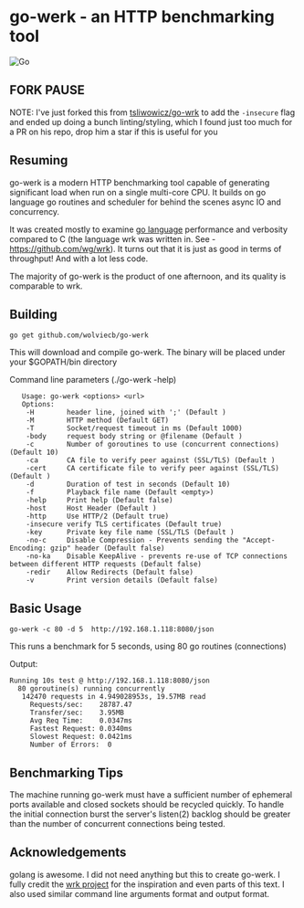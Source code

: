 go-werk - an HTTP benchmarking tool
==================================

![Go](https://github.com/wolviecb/go-werk/workflows/Go/badge.svg?branch=master)

FORK PAUSE
----------

NOTE: I've just forked this from [tsliwowicz/go-wrk](https://github.com/tsliwowicz/go-wrk) to add the `-insecure` flag and ended up doing a bunch linting/styling, which I found just too much for a PR on his repo, drop him a star if this is useful for you

Resuming
--------

go-werk is a modern HTTP benchmarking tool capable of generating significant load when run on a single multi-core CPU. It builds on go language go routines and scheduler for behind the scenes async IO and concurrency.

It was created mostly to examine [go language](http://golang.org) performance and verbosity compared to C (the language wrk was written in. See - <https://github.com/wg/wrk>).
It turns out that it is just as good in terms of throughput! And with a lot less code.

The majority of go-werk is the product of one afternoon, and its quality is comparable to wrk.

Building
--------

    go get github.com/wolviecb/go-werk

This will download and compile go-werk. The binary will be placed under your $GOPATH/bin directory

Command line parameters (./go-werk -help)

       Usage: go-werk <options> <url>
       Options:
        -H        header line, joined with ';' (Default )
        -M        HTTP method (Default GET)
        -T        Socket/request timeout in ms (Default 1000)
        -body     request body string or @filename (Default )
        -c        Number of goroutines to use (concurrent connections) (Default 10)
        -ca       CA file to verify peer against (SSL/TLS) (Default )
        -cert     CA certificate file to verify peer against (SSL/TLS) (Default )
        -d        Duration of test in seconds (Default 10)
        -f        Playback file name (Default <empty>)
        -help     Print help (Default false)
        -host     Host Header (Default )
        -http     Use HTTP/2 (Default true)
        -insecure verify TLS certificates (Default true)
        -key      Private key file name (SSL/TLS (Default )
        -no-c     Disable Compression - Prevents sending the "Accept-Encoding: gzip" header (Default false)
        -no-ka    Disable KeepAlive - prevents re-use of TCP connections between different HTTP requests (Default false)
        -redir    Allow Redirects (Default false)
        -v        Print version details (Default false)

Basic Usage
-----------

    go-werk -c 80 -d 5  http://192.168.1.118:8080/json

This runs a benchmark for 5 seconds, using 80 go routines (connections)

Output:

    Running 10s test @ http://192.168.1.118:8080/json
      80 goroutine(s) running concurrently
       142470 requests in 4.949028953s, 19.57MB read
         Requests/sec:    28787.47
         Transfer/sec:    3.95MB
         Avg Req Time:    0.0347ms
         Fastest Request: 0.0340ms
         Slowest Request: 0.0421ms
         Number of Errors:  0

Benchmarking Tips
-----------------

  The machine running go-werk must have a sufficient number of ephemeral ports
  available and closed sockets should be recycled quickly. To handle the
  initial connection burst the server's listen(2) backlog should be greater
  than the number of concurrent connections being tested.

Acknowledgements
----------------

  golang is awesome. I did not need anything but this to create go-werk.
  I fully credit the [wrk project](https://github.com/wg/wrk) for the inspiration and even parts of this text.
  I also used similar command line arguments format and output format.
